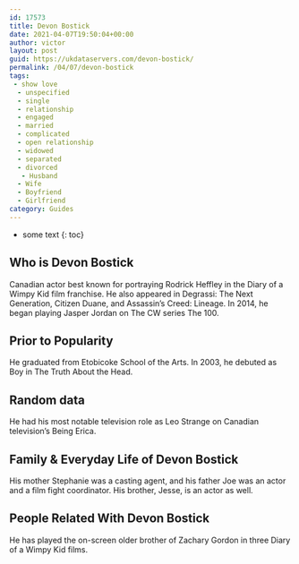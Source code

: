 ```yaml
---
id: 17573
title: Devon Bostick
date: 2021-04-07T19:50:04+00:00
author: victor
layout: post
guid: https://ukdataservers.com/devon-bostick/
permalink: /04/07/devon-bostick
tags:
 - show love
  - unspecified
  - single
  - relationship
  - engaged
  - married
  - complicated
  - open relationship
  - widowed
  - separated
  - divorced
   - Husband
  - Wife
  - Boyfriend
  - Girlfriend
category: Guides
---
```


* some text
{: toc}


## Who is Devon Bostick



Canadian actor best known for portraying Rodrick Heffley in the Diary of a Wimpy Kid film franchise. He also appeared in Degrassi: The Next Generation, Citizen Duane, and Assassin&#8217;s Creed: Lineage. In 2014, he began playing Jasper Jordan on The CW series The 100. 

                
                
                
## Prior to Popularity



He graduated from Etobicoke School of the Arts. In 2003, he debuted as Boy in The Truth About the Head. 

                
                
                
## Random data



He had his most notable television role as Leo Strange on Canadian television&#8217;s Being Erica. 

                
                
                
## Family & Everyday Life of Devon Bostick



His mother Stephanie was a casting agent, and his father Joe was an actor and a film fight coordinator. His brother, Jesse, is an actor as well. 

                
                
                
## People Related With Devon Bostick



He has played the on-screen older brother of Zachary Gordon in three Diary of a Wimpy Kid films. 

                
              
            
          
          
          